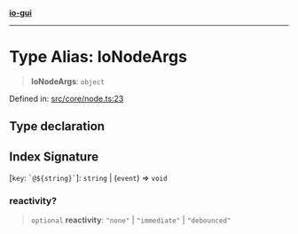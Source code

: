 [**io-gui**](../README.md)

***

# Type Alias: IoNodeArgs

> **IoNodeArgs**: `object`

Defined in: [src/core/node.ts:23](https://github.com/io-gui/io/blob/main/src/core/node.ts#L23)

## Type declaration

## Index Signature

\[`key`: `` `@${string}` ``\]: `string` \| (`event`) => `void`

### reactivity?

> `optional` **reactivity**: `"none"` \| `"immediate"` \| `"debounced"`
